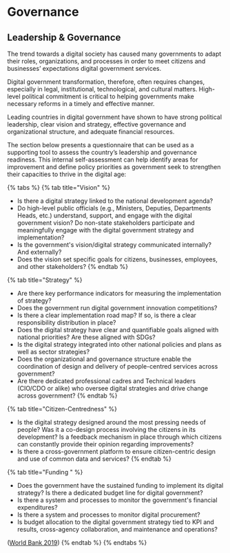 # Governance

## Leadership & Governance

The trend towards a digital society has caused many governments to adapt their roles, organizations, and processes in order to meet citizens and businesses’ expectations digital government services.

Digital government transformation, therefore, often requires changes, especially in legal, institutional, technological, and cultural matters. High-level political commitment is critical to helping governments make necessary reforms in a timely and effective manner.

Leading countries in digital government have shown to have strong political leadership, clear vision and strategy, effective governance and organizational structure, and adequate financial resources.

The section below presents a questionnaire that can be used as a supporting tool to assess the country’s leadership and governance readiness. This internal self-assessment can help identify areas for improvement and define policy priorities as government seek to strengthen their capacities to thrive in the digital age:

{% tabs %}
{% tab title="Vision" %}
* Is there a digital strategy linked to the national development agenda?
* Do high-level public officials (e.g., Ministers, Deputies, Departments Heads, etc.) understand, support, and engage with the digital government vision? Do non-state stakeholders participate and meaningfully engage with the digital government strategy and implementation?
* Is the government's vision/digital strategy communicated internally? And externally?&#x20;
* Does the vision set specific goals for citizens, businesses, employees, and other stakeholders?&#x20;
{% endtab %}

{% tab title="Strategy" %}
* Are there key performance indicators for measuring the implementation of strategy?&#x20;
* Does the government run digital government innovation competitions? &#x20;
* Is there a clear implementation road map? If so, is there a clear responsibility distribution in place?&#x20;
* Does the digital strategy have clear and quantifiable goals aligned with national priorities? Are these aligned with SDGs?&#x20;
* Is the digital strategy integrated into other national policies and plans as well as sector strategies? &#x20;
* Does the organizational and governance structure enable the coordination of design and delivery of people-centred services across government?&#x20;
* Are there dedicated professional cadres and Technical leaders (CIO/CDO or alike) who oversee digital strategies and drive change across government?&#x20;
{% endtab %}

{% tab title="Citizen-Centredness" %}
* Is the digital strategy designed around the most pressing needs of people? Was it a co-design process involving the citizens in its development? Is a feedback mechanism in place through which citizens can constantly provide their opinion regarding improvements?&#x20;
* Is there a cross-government platform to ensure citizen-centric design and use of common data and services?&#x20;
{% endtab %}

{% tab title="Funding " %}
* Does the government have the sustained funding to implement its digital strategy? Is there a dedicated budget line for digital government?&#x20;
* Is there a system and processes to monitor the government's financial expenditures?
* Is there a system and processes to monitor digital procurement?&#x20;
* Is budget allocation to the digital government strategy tied to KPI and results, cross-agency collaboration, and maintenance and operations?&#x20;

([World Bank 2019](https://openknowledge.worldbank.org/handle/10986/32547))&#x20;
{% endtab %}
{% endtabs %}
